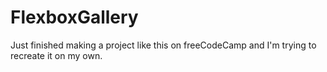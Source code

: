 # FlexboxGallery
 Just finished making a project like this on freeCodeCamp and I'm trying to recreate it on my own.
